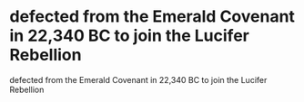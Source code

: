 # defected from the Emerald Covenant in 22,340 BC to join the Lucifer Rebellion

defected from the Emerald Covenant in 22,340 BC to join the Lucifer Rebellion